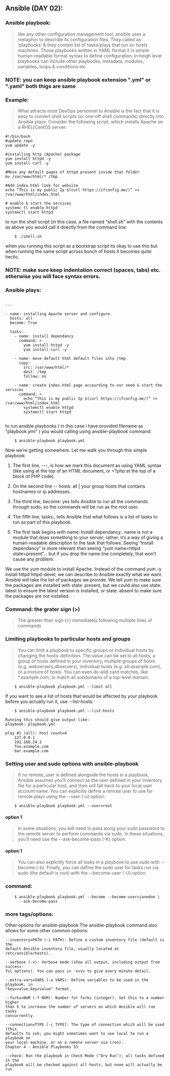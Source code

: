 ## Ansible (DAY 02):

### Ansible playbook:
> like any other configuration management tool, ansible uses a metaphor to describe its configuration files. They called as ‘playbooks’ & they contain list of tasks/plays that run on hosts machines. 
Those playbooks written in YAML format it is simple human-readable format syntax to define configuration, in heigh level playbooks can include other playbooks, metadata, modules, variables, loops & conditions etc.  
### NOTE: you can keep ansible playbook extension ".yml" or ".yaml" both thigs are same

### Example:
> What attracts most DevOps personnel to Ansible is the fact that it is easy to convert shell scripts (or one-off shell commands) directly into Ansible plays. 
Consider the following script, which installs Apache on a RHEL/CentOS server:

```
#!/bin/bash
#update repo 
yum update -y 

#installing http (Apache) package 
yum install httpd -y
yum install curl -y

#Move any default pages of httpd present inside that folder
mv /var/www/html/* /tmp

#Add index.html look for website
echo “This is my public Ip $(curl https://ifconfig.me/)” >> /var/www/html/index.html

# enable & start the services 	
systemc	tl enable httpd
systemctl start httpd
```

to run the shell script (in this case, a file named “shell.sh” with the contents as above you would call it directly from the command line:
```
	$ ./shell.sh
```

when you running this script as a bootstrap script its okay to use this but when running the same script across bunch of hosts it becomes quite hectic. 

### NOTE: make sure keep indentation correct (spaces, tabs) etc. otherwise you will face syntax errors.

### Ansible plays:

```

---

- name: installing Apache server and configure.
  hosts: all
  become: True
  
  tasks:
	- name: install dependancy
	  command: >
		yum install httpd -y
		yum install curl -y
		
	- name: move default html default files into /tmp
	  copy:
		src: /var/www/html/*
		dest: /tmp
		follow: no
		
	- name: create index.html page accourding to our need & start the services
	  command: >
		echo “This is my public Ip $(curl https://ifconfig.me/)” >> /var/www/html/index.html
		systemctl enable httpd
		systemctl start httpd
		
```

to run ansible playbooks ( in this case i have provided filename as "playbook.yml" ) you would calling using ansible-playbook command:
```
	$ ansible-playbook playbook.yml	  
```

Now we’re getting somewhere. Let me walk you through this simple playbook:

1. The first line, ---, is how we mark this document as using YAML syntax (like using <html> at the top of an HTML document, or <?php at the top of a block
of PHP code).

2. On the second line -- hosts: all | your group hosts that contains hostnames or ip addresses.

3. The third line, become: yes tells Ansible to run all the commands through sudo,
so the commands will be run as the root user.

4. The fifth line, tasks:, tells Ansible that what follows is a list of tasks to run as
part of this playbook.

5. The first task begins with name: Install dependancy.. name is not a module that
does something to your server; rather, it’s a way of giving a human-readable
description to the task that follows. Seeing “Install dependancy” is more relevant
than seeing “yum name=httpd state=present”… but if you drop the name line
completely, that won’t cause any problem.

We use the yum module to install Apache. Instead of the command yum -y
install httpd httpd-devel, we can describe to Ansible exactly what we
want. Ansible will take the list of packages we provide. We tell yum to
make sure the packages are installed with state: present, but we could
also use state: latest to ensure the latest version is installed, or state:
absent to make sure the packages are not installed.


### Command: the grater sign (>)

> The greater-than sign (>) immediately following multiple lines of commands 


### Limiting playbooks to particular hosts and groups

> You can limit a playbook to specific groups or individual hosts by changing the
hosts: definition. The value can be set to all hosts, a group of hosts defined in your
inventory, multiple groups of hosts (e.g. webservers,dbservers), individual hosts
(e.g. atl.example.com), or a mixture of hosts. You can even do wild card matches,
like *.example.com, to match all subdomains of a top-level domain.

```
	$ ansible-playbook playbook.yml --limit all
```

If you want to see a list of hosts that would be affected by your playbook before you
actually run it, use --list-hosts:

```
	$ ansible-playbook playbook.yml --list-hosts
```

```
Running this should give output like:
playbook: playbook.yml

play #1 (all): host count=4
	127.0.0.1
	192.168.24.2
	foo.example.com
	bar.example.com

```

### Setting user and sudo options with ansible-playbook

> If no remote_user is defined alongside the hosts in a playbook, Ansible assumes
you’ll connect as the user defined in your inventory file for a particular host, and
then will fall back to your local user account name. You can explicitly define a remote
user to use for remote plays using the --user (-u) option:

```
	$ ansible-playbook playbook.yml --user=root
```

#### option 1
> In some situations, you will need to pass along your sudo password to the remote
server to perform commands via sudo. In these situations, you’ll need use the
--ask-become-pass (-K) option.

#### option 1
> You can also explicitly force all tasks in a playbook
to use sudo with --become (-b). Finally, you can define the sudo user for tasks run
via sudo (the default is root) with the --become-user (-U) option.

### command:
```
	$ ansible-playbook playbook.yml --become --become-user=janedoe \
	  --ask-become-pass
```

### more tags/options:

Other options for ansible-playbook
The ansible-playbook command also allows for some other common options:

```
--inventory=PATH (-i PATH): Define a custom inventory file (default is the
default Ansible inventory file, usually located at /etc/ansible/hosts).

--verbose (-v): Verbose mode (show all output, including output from success-
ful options). You can pass in -vvvv to give every minute detail.

--extra-vars=VARS (-e VARS): Define variables to be used in the playbook, in
"key=value,key=value" format.

--forks=NUM (-f NUM): Number for forks (integer). Set this to a number higher
than 5 to increase the number of servers on which Ansible will run tasks
concurrently.

--connection=TYPE (-c TYPE): The type of connection which will be used (this
defaults to ssh; you might sometimes want to use local to run a playbook on
your local machine, or on a remote server via cron).
Chapter 4 - Ansible Playbooks 53

--check: Run the playbook in Check Mode (‘Dry Run’); all tasks defined in the
playbook will be checked against all hosts, but none will actually be run

```